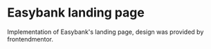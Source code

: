 # Easybank landing page

Implementation of Easybank's landing page, design was provided by frontendmentor.
